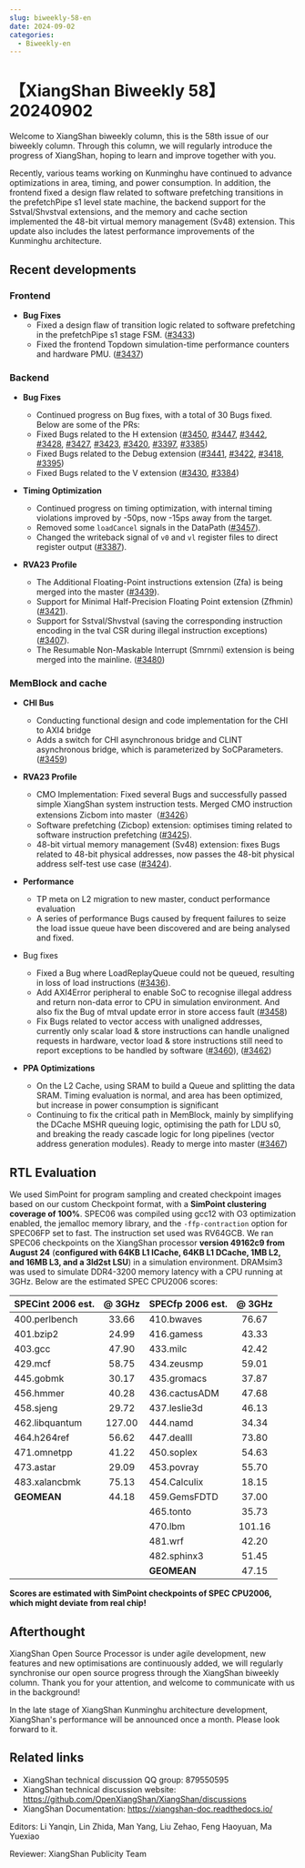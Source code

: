 ```yaml
---
slug: biweekly-58-en
date: 2024-09-02
categories:
  - Biweekly-en
---
```


# 【XiangShan Biweekly 58】20240902

Welcome to XiangShan biweekly column, this is the 58th issue of our biweekly column. Through this column, we will regularly introduce the progress of XiangShan, hoping to learn and improve together with you.

Recently, various teams working on Kunminghu have continued to advance optimizations in area, timing, and power consumption. In addition, the frontend fixed a design flaw related to software prefetching transitions in the prefetchPipe s1 level state machine, the backend support for the Sstval/Shvstval extensions, and the memory and cache section implemented the 48-bit virtual memory management (Sv48) extension. This update also includes the latest performance improvements of the Kunminghu architecture.

<!-- more -->
## Recent developments

### Frontend

- **Bug Fixes**
    - Fixed a design flaw of transition logic related to software prefetching in the prefetchPipe s1 stage FSM. ([#3433](https://github.com/OpenXiangShan/XiangShan/pull/3433))
    - Fixed the frontend Topdown simulation-time performance counters and hardware PMU.  ([#3437](https://github.com/OpenXiangShan/XiangShan/pull/3437))

### Backend

- **Bug Fixes**
    - Continued progress on Bug fixes, with a total of 30 Bugs fixed. Below are some of the PRs:
    - Fixed Bugs related to the H extension ([#3450](https://github.com/OpenXiangShan/XiangShan/pull/3450), [#3447](https://github.com/OpenXiangShan/XiangShan/pull/3447), [#3442](https://github.com/OpenXiangShan/XiangShan/pull/3442), [#3428](https://github.com/OpenXiangShan/XiangShan/pull/3428), [#3427](https://github.com/OpenXiangShan/XiangShan/pull/3427), [#3423](https://github.com/OpenXiangShan/XiangShan/pull/3423), [#3420](https://github.com/OpenXiangShan/XiangShan/pull/3420), [#3397](https://github.com/OpenXiangShan/XiangShan/pull/3397), [#3385](https://github.com/OpenXiangShan/XiangShan/pull/3385))
    - Fixed Bugs related to the Debug extension ([#3441](https://github.com/OpenXiangShan/XiangShan/pull/3441), [#3422](https://github.com/OpenXiangShan/XiangShan/pull/3422), [#3418](https://github.com/OpenXiangShan/XiangShan/pull/3418), [#3395](https://github.com/OpenXiangShan/XiangShan/pull/3395))
    - Fixed Bugs related to the V extension ([#3430](https://github.com/OpenXiangShan/XiangShan/pull/3430), [#3384](https://github.com/OpenXiangShan/XiangShan/pull/3384))

- **Timing Optimization**
    - Continued progress on timing optimization, with internal timing violations improved by -50ps, now -15ps away from the target.
    - Removed some `loadCancel` signals in the DataPath ([#3457](https://github.com/OpenXiangShan/XiangShan/pull/3457)).
    - Changed the writeback signal of `v0` and `vl` register files to direct register output ([#3387](https://github.com/OpenXiangShan/XiangShan/pull/3387)).

- **RVA23 Profile**
    - The Additional Floating-Point instructions extension (Zfa) is being merged into the master ([#3439](https://github.com/OpenXiangShan/XiangShan/pull/3439)).
    - Support for Minimal Half-Precision Floating Point extension (Zfhmin) ([#3421](https://github.com/OpenXiangShan/XiangShan/pull/3421)).
    - Support for Sstval/Shvstval (saving the corresponding instruction encoding in the tval CSR during illegal instruction exceptions) ([#3407](https://github.com/OpenXiangShan/XiangShan/pull/3407)).
    - The Resumable Non-Maskable Interrupt (Smrnmi) extension is being merged into the mainline. ([#3480](https://github.com/OpenXiangShan/XiangShan/pull/3480))

### MemBlock and cache


- **CHI Bus**
    - Conducting functional design and code implementation for the CHI to AXI4 bridge
    - Adds a switch for CHI asynchronous bridge and CLINT asynchronous bridge, which is parameterized by SoCParameters. ([#3459](https://github.com/OpenXiangShan/XiangShan/pull/3459))

- **RVA23 Profile**
    - CMO Implementation: Fixed several Bugs and successfully passed simple XiangShan system instruction tests. Merged CMO instruction extensions Zicbom into master（[#3426](https://github.com/OpenXiangShan/XiangShan/pull/3426)）
    - Software prefetching (Zicbop) extension: optimises timing related to software instruction prefetching ([#3425](https://github.com/OpenXiangShan/XiangShan/pull/3425)).
    - 48-bit virtual memory management (Sv48) extension: fixes Bugs related to 48-bit physical addresses, now passes the 48-bit physical address self-test use case ([#3424](https://github.com/OpenXiangShan/XiangShan/pull/3424)).

- **Performance**
    - TP meta on L2 migration to new master, conduct performance evaluation
    - A series of performance Bugs caused by frequent failures to seize the load issue queue have been discovered and are being analysed and fixed.

- Bug fixes
    - Fixed a Bug where LoadReplayQueue could not be queued, resulting in loss of load instructions ([#3436](https://github.com/OpenXiangShan/XiangShan/pull/3436)).
    - Add AXI4Error peripheral to enable SoC to recognise illegal address and return non-data error to CPU in simulation environment. And also fix the Bug of mtval update error in store access fault ([#3458](https://github.com/OpenXiangShan/XiangShan/pull/3458))
    - Fix Bugs related to vector access with unaligned addresses, currently only scalar load & store instructions can handle unaligned requests in hardware, vector load & store instructions still need to report exceptions to be handled by software ([#3460](https://github.com/OpenXiangShan/XiangShan/pull/3460)), ([#3462](https://github.com/OpenXiangShan/XiangShan/pull/3462))

- **PPA Optimizations**
    - On the L2 Cache, using SRAM to build a Queue and splitting the data SRAM. Timing evaluation is normal, and area has been optimized, but increase in power consumption is significant
    - Continuing to fix the critical path in MemBlock, mainly by simplifying the DCache MSHR queuing logic, optimising the path for LDU s0, and breaking the ready cascade logic for long pipelines (vector address generation modules). Ready to merge into master ([#3467](https://github.com/OpenXiangShan/XiangShan/pull/3467))

## RTL Evaluation

We used SimPoint for program sampling and created checkpoint images based on our custom Checkpoint format, with a **SimPoint clustering coverage of 100%**. SPEC06 was compiled using gcc12 with O3 optimization enabled, the jemalloc memory library, and the `-ffp-contraction` option for SPEC06FP set to fast. The instruction set used was RV64GCB. We ran SPEC06 checkpoints on the XiangShan processor **version 49162c9 from August 24** (**configured with 64KB L1 ICache, 64KB L1 DCache, 1MB L2, and 16MB L3, and a 3ld2st LSU**) in a simulation environment. DRAMsim3 was used to simulate DDR4-3200 memory latency with a CPU running at 3GHz. Below are the estimated SPEC CPU2006 scores:

| SPECint 2006 est. | @ 3GHz | SPECfp 2006 est.  | @ 3GHz |
| :---------------- | :----: | :---------------- | :----: |
| 400.perlbench     | 33.66  | 410.bwaves        | 76.67  |
| 401.bzip2         | 24.99  | 416.gamess        | 43.33  |
| 403.gcc           | 47.90  | 433.milc          | 42.42  |
| 429.mcf           | 58.75  | 434.zeusmp        | 59.01  |
| 445.gobmk         | 30.17  | 435.gromacs       | 37.87  |
| 456.hmmer         | 40.28  | 436.cactusADM     | 47.68  |
| 458.sjeng         | 29.72  | 437.leslie3d      | 46.13  |
| 462.libquantum    | 127.00 | 444.namd          | 34.34  |
| 464.h264ref       | 56.62  | 447.dealII        | 73.80  |
| 471.omnetpp       | 41.22  | 450.soplex        | 54.63  |
| 473.astar         | 29.09  | 453.povray        | 55.70  |
| 483.xalancbmk     | 75.13  | 454.Calculix      | 18.15  |
| **GEOMEAN**       | 44.18  | 459.GemsFDTD      | 37.00  |
|                   |        | 465.tonto         | 35.73  |
|                   |        | 470.lbm           | 101.16 |
|                   |        | 481.wrf           | 42.20  |
|                   |        | 482.sphinx3       | 51.45  |
|                   |        | **GEOMEAN**       | 47.15  |

**Scores are estimated with SimPoint checkpoints of SPEC CPU2006, which might deviate from real chip!**

## Afterthought

XiangShan Open Source Processor is under agile development, new features and new optimisations are continuously added, we will regularly synchronise our open source progress through the XiangShan biweekly column. Thank you for your attention, and welcome to communicate with us in the background!

In the late stage of XiangShan Kunminghu architecture development, XiangShan's performance will be announced once a month. Please look forward to it.

## Related links

* XiangShan technical discussion QQ group: 879550595
* XiangShan technical discussion website: https://github.com/OpenXiangShan/XiangShan/discussions
* XiangShan Documentation: https://xiangshan-doc.readthedocs.io/

Editors: Li Yanqin, Lin Zhida, Man Yang, Liu Zehao, Feng Haoyuan, Ma Yuexiao

Reviewer: XiangShan Publicity Team

